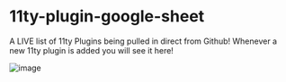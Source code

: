 # 11ty-plugin-google-sheet
A LIVE list of 11ty Plugins being pulled in direct from Github! Whenever a new 11ty plugin is added you will see it here!

![image](https://user-images.githubusercontent.com/7369575/142450239-31119ea2-8818-4bda-8b1c-836e24a4913e.png)
